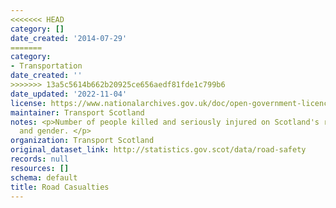 ```yaml
---
<<<<<<< HEAD
category: []
date_created: '2014-07-29'
=======
category:
- Transportation
date_created: ''
>>>>>>> 13a5c5614b662b20925ce656aedf81fde1c799b6
date_updated: '2022-11-04'
license: https://www.nationalarchives.gov.uk/doc/open-government-licence/version/3/
maintainer: Transport Scotland
notes: <p>Number of people killed and seriously injured on Scotland's roads by age
  and gender. </p>
organization: Transport Scotland
original_dataset_link: http://statistics.gov.scot/data/road-safety
records: null
resources: []
schema: default
title: Road Casualties
---
```

